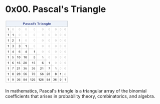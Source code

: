 # 0x00. Pascal's Triangle
<img src="https://github.com/Yidne21/alx-interview/blob/master/0x00-pascal_triangle/images.png" width="200px" height="200px">
<p>In mathematics, Pascal's triangle is a triangular array of the binomial coefficients that arises in probability theory, combinatorics, and algebra.</p>